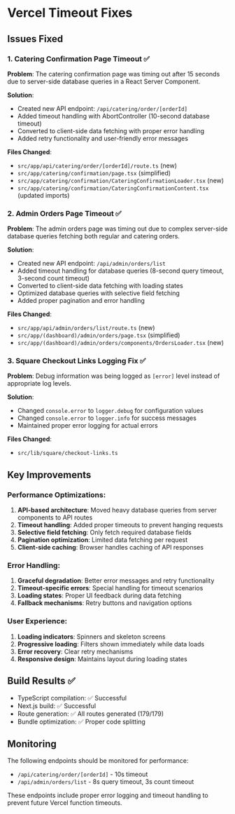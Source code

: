 # Vercel Timeout Fixes

## Issues Fixed

### 1. Catering Confirmation Page Timeout ✅
**Problem**: The catering confirmation page was timing out after 15 seconds due to server-side database queries in a React Server Component.

**Solution**:
- Created new API endpoint: `/api/catering/order/[orderId]`
- Added timeout handling with AbortController (10-second database timeout)
- Converted to client-side data fetching with proper error handling
- Added retry functionality and user-friendly error messages

**Files Changed**:
- `src/app/api/catering/order/[orderId]/route.ts` (new)
- `src/app/catering/confirmation/page.tsx` (simplified)
- `src/app/catering/confirmation/CateringConfirmationLoader.tsx` (new)
- `src/app/catering/confirmation/CateringConfirmationContent.tsx` (updated imports)

### 2. Admin Orders Page Timeout ✅
**Problem**: The admin orders page was timing out due to complex server-side database queries fetching both regular and catering orders.

**Solution**:
- Created new API endpoint: `/api/admin/orders/list`
- Added timeout handling for database queries (8-second query timeout, 3-second count timeout)
- Converted to client-side data fetching with loading states
- Optimized database queries with selective field fetching
- Added proper pagination and error handling

**Files Changed**:
- `src/app/api/admin/orders/list/route.ts` (new)
- `src/app/(dashboard)/admin/orders/page.tsx` (simplified)
- `src/app/(dashboard)/admin/orders/components/OrdersLoader.tsx` (new)

### 3. Square Checkout Links Logging Fix ✅
**Problem**: Debug information was being logged as `[error]` level instead of appropriate log levels.

**Solution**:
- Changed `console.error` to `logger.debug` for configuration values
- Changed `console.error` to `logger.info` for success messages
- Maintained proper error logging for actual errors

**Files Changed**:
- `src/lib/square/checkout-links.ts`

## Key Improvements

### Performance Optimizations:
1. **API-based architecture**: Moved heavy database queries from server components to API routes
2. **Timeout handling**: Added proper timeouts to prevent hanging requests
3. **Selective field fetching**: Only fetch required database fields
4. **Pagination optimization**: Limited data fetching per request
5. **Client-side caching**: Browser handles caching of API responses

### Error Handling:
1. **Graceful degradation**: Better error messages and retry functionality
2. **Timeout-specific errors**: Special handling for timeout scenarios
3. **Loading states**: Proper UI feedback during data fetching
4. **Fallback mechanisms**: Retry buttons and navigation options

### User Experience:
1. **Loading indicators**: Spinners and skeleton screens
2. **Progressive loading**: Filters shown immediately while data loads
3. **Error recovery**: Clear retry mechanisms
4. **Responsive design**: Maintains layout during loading states

## Build Results ✅

- TypeScript compilation: ✅ Successful
- Next.js build: ✅ Successful  
- Route generation: ✅ All routes generated (179/179)
- Bundle optimization: ✅ Proper code splitting

## Monitoring

The following endpoints should be monitored for performance:
- `/api/catering/order/[orderId]` - 10s timeout
- `/api/admin/orders/list` - 8s query timeout, 3s count timeout

These endpoints include proper error logging and timeout handling to prevent future Vercel function timeouts.

